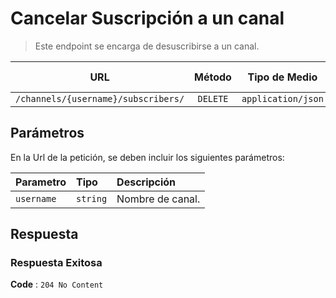 # Cancelar Suscripción a un canal

> Este endpoint se encarga de desuscribirse a un canal.

|                 URL                 |  Método  |   Tipo de Medio    | Autorización Requerida |
| :---------------------------------: | :------: | :----------------: | ---------------------- |
| `/channels/{username}/subscribers/` | `DELETE` | `application/json` | `Si`                   |

## Parámetros

En la Url de la petición, se deben incluir los siguientes parámetros:

| Parametro  | Tipo     | Descripción      |
| :--------- | :------- | :--------------- |
| `username` | `string` | Nombre de canal. |

## Respuesta

### Respuesta Exitosa

**Code** : `204 No Content`
